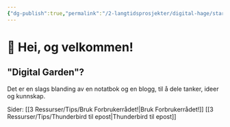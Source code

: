 ```yaml
---
{"dg-publish":true,"permalink":"/2-langtidsprosjekter/digital-hage/start/","tags":["gardenEntry"]}
---
```


# 👋 Hei, og velkommen!
 
## "Digital Garden"?
Det er en slags blanding av en notatbok og en blogg, til å dele tanker, ideer og kunnskap.
 
Sider:
[[3 Ressurser/Tips/Bruk Forbrukerrådet!\|Bruk Forbrukerrådet!]]
[[3 Ressurser/Tips/Thunderbird til epost\|Thunderbird til epost]]